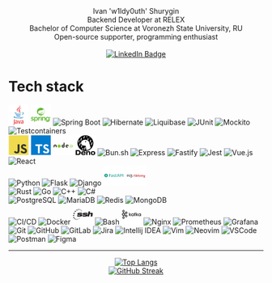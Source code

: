 <div id="aboutme" align="center">
  Ivan 'w1ldy0uth' Shurygin<br>Backend Developer at RELEX<br>Bachelor of Computer Science at Voronezh State University, RU<br>Open-source supporter, programming enthusiast 
</div>
<br>
<div id="links" align="center">
    <a href="https://www.linkedin.com/in/ivan-shurygin/">
      <img src="https://img.shields.io/badge/LinkedIn-lightblue?style=for-the-badge&logo=linkedin&logoColor=white" alt="LinkedIn Badge"/>
    </a>
</div>

Tech stack
===

<div>
  <div id="java">
    <img src="https://github.com/devicons/devicon/blob/master/icons/java/java-original-wordmark.svg" title="Java" alt="Java" width="40" height="40"/>
    <img src="https://github.com/devicons/devicon/blob/master/icons/spring/spring-original-wordmark.svg" title="Spring" alt="Spring" width="40" height="40"/>
    <img src="https://user-images.githubusercontent.com/25181517/183891303-41f257f8-6b3d-487c-aa56-c497b880d0fb.png" title="Spring Boot" alt="Spring Boot" width="40" height="40"/>
    <img src="https://user-images.githubusercontent.com/25181517/117207493-49665200-adf4-11eb-808e-a9c0fcc2a0a0.png" title="Hibernate" alt="Hibernate" width="40" height="40"/>
    <img src="https://user-images.githubusercontent.com/25181517/183891673-32824908-bc5d-44f8-8f72-f0415822404a.png" title="Liquibase" alt="Liquibase" width="40" height="40"/>
    <img src="https://user-images.githubusercontent.com/25181517/117533873-484d4480-afef-11eb-9fad-67c8605e3592.png" title="JUnit" alt="JUnit" width="40" height="40"/>
    <img src="https://user-images.githubusercontent.com/25181517/183892181-ad32b69e-3603-418c-b8e7-99e976c2a784.png" title="Mockito" alt="Mockito" width="40" height="40"/>
    <img src="https://user-images.githubusercontent.com/25181517/184097317-690eea12-3a26-4f7c-8521-729ebbbb3f98.png" title="Testcontainers" alt="Testcontainers" width="40" height="40"/>
  </div>
  <div id="js">
    <img src="https://github.com/devicons/devicon/blob/master/icons/javascript/javascript-original.svg" title="JavaScript" alt="JavaScript" width="40" height="40"/>
    <img src="https://github.com/devicons/devicon/blob/master/icons/typescript/typescript-original.svg" title="TypeScript" alt="TypeScript" width="40" height="40"/>
    <img src="https://github.com/devicons/devicon/blob/master/icons/nodejs/nodejs-original-wordmark.svg" title="NodeJS" alt="NodeJS" width="40" height="40"/>
    <img src="https://github.com/devicons/devicon/blob/master/icons/denojs/denojs-original-wordmark.svg" title="Deno" alt="Deno" width="40" height="40"/>
    <img src="https://github.com/marwin1991/profile-technology-icons/assets/136815194/7e9599e9-0570-4bb6-b17f-676ed589912f" title="Bun.sh" alt="Bun.sh" width="40" height="40"/>
    <img src="https://user-images.githubusercontent.com/25181517/183859966-a3462d8d-1bc7-4880-b353-e2cbed900ed6.png" title="Express" alt="Express" width="40" height="40"/>
    <img src="https://user-images.githubusercontent.com/46967826/235814699-7bf7e5ce-19d1-469b-9efe-fe89412349d8.png" title="Fastify" alt="Fastify" width="40" height="40"/>
    <img src="https://user-images.githubusercontent.com/25181517/187955005-f4ca6f1a-e727-497b-b81b-93fb9726268e.png" title="Jest" alt="Jest" width="40" height="40"/>
    <img src="https://user-images.githubusercontent.com/25181517/117448124-a2da9800-af3e-11eb-85d2-bd1b69b65603.png" title="Vue.js" alt="Vue.js" width="40" height="40"/>
    <img src="https://user-images.githubusercontent.com/25181517/183897015-94a058a6-b86e-4e42-a37f-bf92061753e5.png" title="React" alt="React" width="40" height="40"/>
  </div>
  <div id="python">
    <img src="https://user-images.githubusercontent.com/25181517/183423507-c056a6f9-1ba8-4312-a350-19bcbc5a8697.png" title="Python" alt="Python" width="40" height="40"/>
    <img src="https://user-images.githubusercontent.com/25181517/183423775-2276e25d-d43d-4e58-890b-edbc88e915f7.png" title="Flask" alt="Flask" width="40" height="40"/>
    <img src="https://github.com/marwin1991/profile-technology-icons/assets/62091613/9bf5650b-e534-4eae-8a26-8379d076f3b4" title="Django" alt="Django" width="40" height="40"/>
    <img src="https://github.com/devicons/devicon/blob/master/icons/fastapi/fastapi-original-wordmark.svg" title="FastAPI" alt="FastAPI" width="40" height="40"/>
    <img src="https://github.com/devicons/devicon/blob/master/icons/sqlalchemy/sqlalchemy-original-wordmark.svg" title="SQLAlchemy" alt="SQLAlchemy" width="40" height="40"/>
  </div>
  <div id="other_languages">
    <img src="https://user-images.githubusercontent.com/25181517/192599922-3a8ceb1c-ff1d-40bc-b73c-99ea1182d8ad.png" title="Rust" alt="Rust" width="40" height="40"/>
    <img src="https://user-images.githubusercontent.com/25181517/192149581-88194d20-1a37-4be8-8801-5dc0017ffbbe.png" title="Go" alt="Go" width="40" height="40"/>
    <img src="https://user-images.githubusercontent.com/25181517/192106073-90fffafe-3562-4ff9-a37e-c77a2da0ff58.png" title="C++" alt="C++" width="40" height="40"/>
    <img src="https://user-images.githubusercontent.com/25181517/121405384-444d7300-c95d-11eb-959f-913020d3bf90.png" title="C#" alt="C#" width="40" height="40"/>
  </div>
  <div id="databases">
    <img src="https://user-images.githubusercontent.com/25181517/117208740-bfb78400-adf5-11eb-97bb-09072b6bedfc.png" title="PostgreSQL" alt="PostgreSQL" width="40" height="40"/>
    <img src="https://github.com/marwin1991/profile-technology-icons/assets/136815194/3c698a4f-84e4-4849-a900-476b14311634" title="MariaDB" alt="MariaDB" width="40" height="40"/>
    <img src="https://user-images.githubusercontent.com/25181517/182884894-d3fa6ee0-f2b4-4960-9961-64740f533f2a.png" title="Redis" alt="Redis" width="40" height="40"/>
    <img src="https://user-images.githubusercontent.com/25181517/182884177-d48a8579-2cd0-447a-b9a6-ffc7cb02560e.png" title="MongoDB" alt="MongoDB" width="40" height="40"/>
  </div>
  <div id="dev_ops">
    <img src="https://user-images.githubusercontent.com/25181517/183868728-b2e11072-00a5-47e2-8a4e-4ebbb2b8c554.png" title="CI/CD" alt="CI/CD" width="40" height="40"/>
    <img src="https://user-images.githubusercontent.com/25181517/117207330-263ba280-adf4-11eb-9b97-0ac5b40bc3be.png" title="Docker" alt="Docker" width="40" height="40"/>
    <img src="https://github.com/devicons/devicon/blob/master/icons/ssh/ssh-original-wordmark.svg" title="SSH" alt="SSH" width="40" height="40"/>
    <img src="https://user-images.githubusercontent.com/25181517/192158606-7c2ef6bd-6e04-47cf-b5bc-da2797cb5bda.png" title="Bash" alt="Bash" width="40" height="40"/>
    <img src="https://github.com/devicons/devicon/blob/master/icons/apachekafka/apachekafka-original-wordmark.svg" title="Apache Kafka" alt="Apache Kafka" width="40" height="40"/>
    <img src="https://user-images.githubusercontent.com/25181517/183345125-9a7cd2e6-6ad6-436f-8490-44c903bef84c.png" title="Ningx" alt="Nginx" width="40" height="40"/>
    <img src="https://user-images.githubusercontent.com/25181517/182534182-c510199a-7a4d-4084-96e3-e3db2251bbce.png" title="Prometheus" alt="Prometheus" width="40" height="40"/>
    <img src="https://user-images.githubusercontent.com/25181517/182534075-4962068b-4407-46c2-ac67-ddcb86af30cc.png" title="Grafana" alt="Grafana" width="40" height="40"/>
  </div>
  <div id="tools">
    <img src="https://user-images.githubusercontent.com/25181517/192108372-f71d70ac-7ae6-4c0d-8395-51d8870c2ef0.png" title="Git" alt="Git" width="40" height="40"/>
    <img src="https://user-images.githubusercontent.com/25181517/192108374-8da61ba1-99ec-41d7-80b8-fb2f7c0a4948.png" title="GitHub" alt="GitHub" width="40" height="40"/>
    <img src="https://user-images.githubusercontent.com/25181517/192108376-c675d39b-90f6-4073-bde6-5a9291644657.png" title="GitLab" alt="GitLab" width="40" height="40"/>
    <img src="https://user-images.githubusercontent.com/25181517/183912952-83784e94-629d-4c34-a961-ae2ae795b662.png" title="Jira" alt="Jira" width="40" height="40"/>
    <img src="https://user-images.githubusercontent.com/25181517/192108890-200809d1-439c-4e23-90d3-b090cf9a4eea.png" title="Intellij IDEA" alt="Intellij IDEA" width="40" height="40"/>
    <img src="https://user-images.githubusercontent.com/25181517/192108889-232b3431-a585-4b36-a62d-9078bd3641d9.png" title="Vim" alt="Vim" width="40" height="40"/>
    <img src="https://github.com/marwin1991/profile-technology-icons/assets/136815194/b113a23c-5c04-45aa-819c-bd04e8ac2a37" title="Neovim" alt="Neovim" width="40" height="40"/>
    <img src="https://user-images.githubusercontent.com/25181517/192108891-d86b6220-e232-423a-bf5f-90903e6887c3.png" title="VSCode" alt="VSCode" width="40" height="40"/>
    <img src="https://user-images.githubusercontent.com/25181517/192109061-e138ca71-337c-4019-8d42-4792fdaa7128.png" title="Postman" alt="Postman" width="40" height="40"/>
    <img src="https://user-images.githubusercontent.com/25181517/189715289-df3ee512-6eca-463f-a0f4-c10d94a06b2f.png" title="Figma" alt="Figma" width="40" height="40"/>
  </div>
</div>

<hr>

<div align="center">
  
  [![Top Langs](https://github-readme-stats.vercel.app/api/top-langs/?username=w1ldy0uth&layout=compact&theme=default)](https://github.com/anuraghazra/github-readme-stats)  
  [![GitHub Streak](http://github-readme-streak-stats.herokuapp.com?user=w1ldy0uth&theme=default&hide_border=true&date_format=M%20j%5B%2C%20Y%5D)](https://git.io/streak-stats)

</div>
